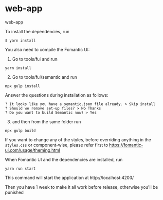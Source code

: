 # web-app
web-app

To install the dependencies, run 

```shell
$ yarn install
```

You also need to compile the Fomantic UI:
1. Go to tools/fui and run 
```shell
yarn install
```
2. Go to tools/fui/semantic and run 
```shell
npx gulp install
```
Answer the questions during installation as follows: 
```shell
? It looks like you have a semantic.json file already. > Skip install
? Should we remove set-up files? > No Thanks
? Do you want to build Semantic now? > Yes
```
3. and then from the same folder run
```shell
npx gulp build
```

If you want to change any of the styles, before overriding anything in the `styles.css` or component-wise, please refer first to
https://fomantic-ui.com/usage/theming.html

When Fomantic UI and the dependencies are installed, run
```shell
yarn run start
```

This command will start the application at http://localhost:4200/

Then you have 1 week to make it all work before release, otherwise you'll be punished


